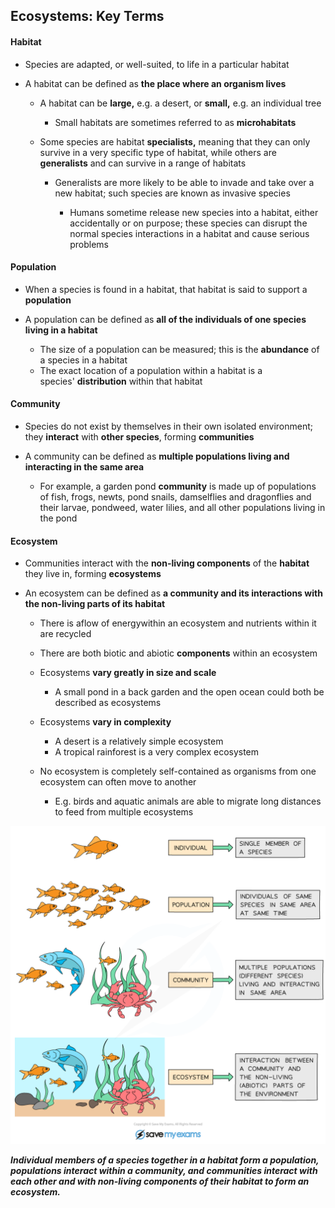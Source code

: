 ## Ecosystems: Key Terms

#### Habitat

* Species are adapted, or well-suited, to life in a particular habitat
* A habitat can be defined as **the place where an organism lives**

  + A habitat can be **large,** e.g. a desert, or **small,** e.g. an individual tree

    - Small habitats are sometimes referred to as **microhabitats**
  + Some species are habitat **specialists,** meaning that they can only survive in a very specific type of habitat, while others are **generalists** and can survive in a range of habitats

    - Generalists are more likely to be able to invade and take over a new habitat; such species are known as invasive species

      * Humans sometime release new species into a habitat, either accidentally or on purpose; these species can disrupt the normal species interactions in a habitat and cause serious problems

#### Population

* When a species is found in a habitat, that habitat is said to support a **population**
* A population can be defined as **all of the individuals of one species living in a habitat**

  + The size of a population can be measured; this is the **abundance** of a species in a habitat
  + The exact location of a population within a habitat is a species' **distribution** within that habitat

#### Community

* Species do not exist by themselves in their own isolated environment; they **interact** with **other species**, forming **communities**
* A community can be defined as **multiple populations living and interacting in the same area**

  + For example, a garden pond **community** is made up of populations of fish, frogs, newts, pond snails, damselflies and dragonflies and their larvae, pondweed, water lilies, and all other populations living in the pond

#### Ecosystem

* Communities interact with the **non-living components** of the **habitat** they live in, forming **ecosystems**
* An ecosystem can be defined as **a community and its interactions with the non-living parts of its habitat**

  + There is aflow of energywithin an ecosystem and nutrients within it are recycled
  + There are both biotic and abiotic **components** within an ecosystem
  + Ecosystems **vary greatly in size and scale**

    - A small pond in a back garden and the open ocean could both be described as ecosystems
  + Ecosystems **vary in complexity**

    - A desert is a relatively simple ecosystem
    - A tropical rainforest is a very complex ecosystem
  + No ecosystem is completely self-contained as organisms from one ecosystem can often move to another

    - E.g. birds and aquatic animals are able to migrate long distances to feed from multiple ecosystems

![Levels of Organisation in an Ecosystem](Levels-of-Organisation-in-an-Ecosystem.png)

***Individual members of a species together in a habitat form a population, populations interact within a community, and communities interact with each other and with non-living components of their habitat to form an ecosystem.***